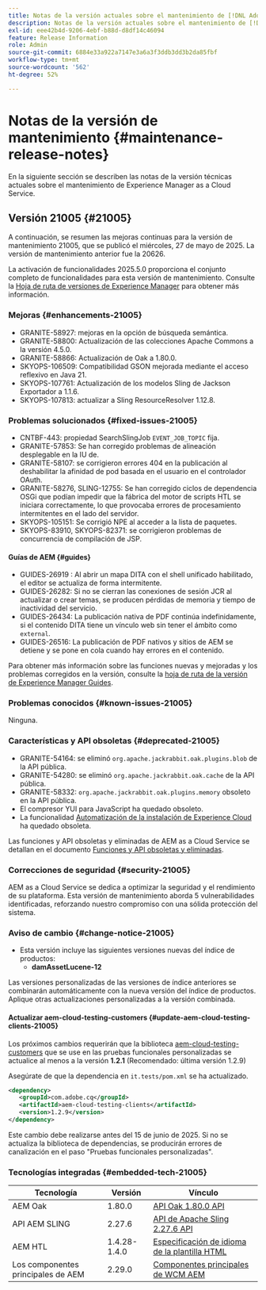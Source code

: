 ```yaml
---
title: Notas de la versión actuales sobre el mantenimiento de [!DNL Adobe Experience Manager] as a Cloud Service.
description: Notas de la versión actuales sobre el mantenimiento de [!DNL Adobe Experience Manager] as a Cloud Service.
exl-id: eee42b4d-9206-4ebf-b88d-d8df14c46094
feature: Release Information
role: Admin
source-git-commit: 6884e33a922a7147e3a6a3f3ddb3dd3b2da85fbf
workflow-type: tm+mt
source-wordcount: '562'
ht-degree: 52%

---
```



# Notas de la versión de mantenimiento {#maintenance-release-notes}

En la siguiente sección se describen las notas de la versión técnicas actuales sobre el mantenimiento de Experience Manager as a Cloud Service.

## Versión 21005 {#21005}

A continuación, se resumen las mejoras continuas para la versión de mantenimiento 21005, que se publicó el miércoles, 27 de mayo de 2025. La versión de mantenimiento anterior fue la 20626.

La activación de funcionalidades 2025.5.0 proporciona el conjunto completo de funcionalidades para esta versión de mantenimiento. Consulte la [Hoja de ruta de versiones de Experience Manager](https://experienceleague.adobe.com/es/docs/experience-manager-release-information/aem-release-updates/update-releases-roadmap) para obtener más información.

### Mejoras {#enhancements-21005}

* GRANITE-58927: mejoras en la opción de búsqueda semántica.
* GRANITE-58800: Actualización de las colecciones Apache Commons a la versión 4.5.0.
* GRANITE-58866: Actualización de Oak a 1.80.0.
* SKYOPS-106509: Compatibilidad GSON mejorada mediante el acceso reflexivo en Java 21.
* SKYOPS-107761: Actualización de los modelos Sling de Jackson Exportador a 1.1.6.
* SKYOPS-107813: actualizar a Sling ResourceResolver 1.12.8.

### Problemas solucionados {#fixed-issues-21005}

* CNTBF-443: propiedad SearchSlingJob `EVENT_JOB_TOPIC` fija.
* GRANITE-57853: Se han corregido problemas de alineación desplegable en la IU de.
* GRANITE-58107: se corrigieron errores 404 en la publicación al deshabilitar la afinidad de pod basada en el usuario en el controlador OAuth.
* GRANITE-58276, SLING-12755: Se han corregido ciclos de dependencia OSGi que podían impedir que la fábrica del motor de scripts HTL se iniciara correctamente, lo que provocaba errores de procesamiento intermitentes en el lado del servidor.
* SKYOPS-105151: Se corrigió NPE al acceder a la lista de paquetes.
* SKYOPS-83910, SKYOPS-82371: se corrigieron problemas de concurrencia de compilación de JSP.

#### Guías de AEM {#guides}

* GUIDES-26919 : Al abrir un mapa DITA con el shell unificado habilitado, el editor se actualiza de forma intermitente.
* GUIDES-26282: Si no se cierran las conexiones de sesión JCR al actualizar o crear temas, se producen pérdidas de memoria y tiempo de inactividad del servicio.
* GUIDES-26434: La publicación nativa de PDF continúa indefinidamente, si el contenido DITA tiene un vínculo web sin tener el ámbito como `external`.
* GUIDES-26516: La publicación de PDF nativos y sitios de AEM se detiene y se pone en cola cuando hay errores en el contenido.

Para obtener más información sobre las funciones nuevas y mejoradas y los problemas corregidos en la versión, consulte la [hoja de ruta de la versión de Experience Manager Guides](https://experienceleague.adobe.com/es/docs/experience-manager-guides/using/release-info/aem-guides-releases-roadmap).

### Problemas conocidos {#known-issues-21005}

Ninguna.

### Características y API obsoletas {#deprecated-21005}

* GRANITE-54164: se eliminó `org.apache.jackrabbit.oak.plugins.blob` de la API pública.
* GRANITE-54280: se eliminó `org.apache.jackrabbit.oak.cache` de la API pública.
* GRANITE-58332: `org.apache.jackrabbit.oak.plugins.memory` obsoleto en la API pública.
* El compresor YUI para JavaScript ha quedado obsoleto.
* La funcionalidad [Automatización de la instalación de Experience Cloud](/help/sites-cloud/integrating/adobe-analytics-exc-setup-automation.md) ha quedado obsoleta.

Las funciones y API obsoletas y eliminadas de AEM as a Cloud Service se detallan en el documento [Funciones y API obsoletas y eliminadas](/help/release-notes/deprecated-removed-features.md).

### Correcciones de seguridad {#security-21005}

AEM as a Cloud Service se dedica a optimizar la seguridad y el rendimiento de su plataforma. Esta versión de mantenimiento aborda 5 vulnerabilidades identificadas, reforzando nuestro compromiso con una sólida protección del sistema.

### Aviso de cambio {#change-notice-21005}

* Esta versión incluye las siguientes versiones nuevas del índice de productos:
   * **damAssetLucene-12**

Las versiones personalizadas de las versiones de índice anteriores se combinarán automáticamente con la nueva versión del índice de productos. Aplique otras actualizaciones personalizadas a la versión combinada.

#### Actualizar aem-cloud-testing-customers {#update-aem-cloud-testing-clients-21005}

Los próximos cambios requerirán que la biblioteca [aem-cloud-testing-customers](https://github.com/adobe/aem-testing-clients) que se use en las pruebas funcionales personalizadas se actualice al menos a la versión **1.2.1** (Recomendado: última versión 1.2.9)

Asegúrate de que la dependencia en `it.tests/pom.xml` se ha actualizado.

```xml
<dependency>
   <groupId>com.adobe.cq</groupId>
   <artifactId>aem-cloud-testing-clients</artifactId>
   <version>1.2.9</version>
</dependency>
```

Este cambio debe realizarse antes del 15 de junio de 2025.
Si no se actualiza la biblioteca de dependencias, se producirán errores de canalización en el paso &quot;Pruebas funcionales personalizadas&quot;.

### Tecnologías integradas {#embedded-tech-21005}

| Tecnología | Versión | Vínculo |
|---|---|---|
| AEM Oak | 1.80.0 | [API Oak 1.80.0 API](https://www.javadoc.io/doc/org.apache.jackrabbit/oak-api/1.80.0/index.html) |
| API AEM SLING | 2.27.6 | [API de Apache Sling 2.27.6 API](https://www.javadoc.io/doc/org.apache.sling/org.apache.sling.api/latest/index.html) |
| AEM HTL | 1.4.28-1.4.0 | [Especificación de idioma de la plantilla HTML](https://github.com/adobe/htl-spec) |
| Los componentes principales de AEM | 2.29.0 | [Componentes principales de WCM AEM](https://github.com/adobe/aem-core-wcm-components) |
